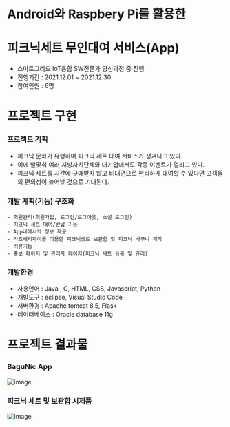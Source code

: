 # Android와 Raspbery Pi를 활용한
# 피크닉세트 무인대여 서비스(App)
  - 스마트그리드 IoT융합 SW전문가 양성과정 중 진행.
  - 진행기간 : 2021.12.01 ~ 2021.12.30
  - 참여인원 : 6명

 # 프로젝트 구현
  ### 프로젝트 기획
   - 피크닉 문화가 유행하며 피크닉 세트 대여 서비스가 생겨나고 있다.
   - 이에 발맞춰 여러 지방자치단체와 대기업에서도 각종 이벤트가 열리고 있다.
   - 피크닉 세트를 시간에 구애받지 않고 비대면으로 편리하게 대여할 수 있다면 고객들의 편의성이 늘어날 것으로 기대된다.
    
  ### 개발 계획(기능) 구조화
    - 회원관리(회원가입, 로그인/로그아웃, 소셜 로그인)
    - 피크닉 세트 대여/반납 기능
    - App내에서의 정보 제공
    - 라즈베리파이를 이용한 피크닉셋트 보관함 및 피크닉 바구니 제작
    - 리뷰기능
    - 홍보 페이지 및 관리자 페이지(피크닉 세트 등록 및 관리)
    
  ### 개발환경
   - 사용언어 : Java , C, HTML, CSS, Javascript, Python
   - 개발도구 : eclipse, Visual Studio Code
   - 서버환경 : Apache tomcat 8.5, Flask
   - 데이터베이스 : Oracle database 11g
  
# 프로젝트 결과물
  ### BaguNic App
 ![image](https://user-images.githubusercontent.com/92971352/157146012-679585f8-f367-474a-8bc8-42e55610c174.png)

  ### 피크닉 세트 및 보관함 시제품
  ![image](https://user-images.githubusercontent.com/92971352/157146203-4d0e8bb4-11f7-4daf-96f2-52dcfcecbb32.png)

